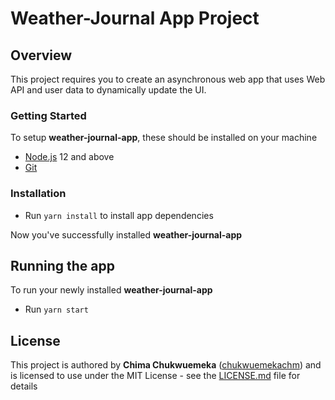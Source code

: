 # Weather-Journal App Project

## Overview
This project requires you to create an asynchronous web app that uses Web API and user data to dynamically update the UI. 

### Getting Started
To setup **weather-journal-app**, these should be installed on your machine

- [Node.js](https://nodejs.org/en/download/current/) 12 and above
- [Git](https://git-scm.com/downloads)


### Installation
- Run ``` yarn install ``` to install app dependencies

Now you've successfully installed **weather-journal-app**

## Running the app

To run your newly installed **weather-journal-app**
- Run ``` yarn start ```


## License

This project is authored by **Chima Chukwuemeka** ([chukwuemekachm](https://github.com/chukwuemekachm)) and is licensed to use under the MIT License - see the [LICENSE.md](LICENSE.md) file for details
